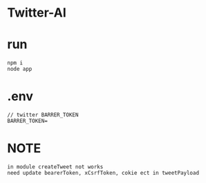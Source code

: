 # Twitter-AI

# run
```
npm i
node app
```

# .env

```
// twitter BARRER_TOKEN
BARRER_TOKEN=
```


# NOTE

```
in module createTweet not works
need update bearerToken, xCsrfToken, cokie ect in tweetPayload
```
